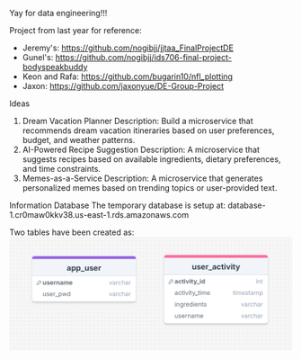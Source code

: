 Yay for data engineering!!!  

Project from last year for reference:
- Jeremy's: https://github.com/nogibjj/jjtaa_FinalProjectDE  
- Gunel's: https://github.com/nogibjj/ids706-final-project-bodyspeakbuddy  
- Keon and Rafa: https://github.com/bugarin10/nfl_plotting
- Jaxon: https://github.com/jaxonyue/DE-Group-Project



Ideas
1. Dream Vacation Planner
Description: Build a microservice that recommends dream vacation itineraries based on user preferences, budget, and weather patterns.
2. AI-Powered Recipe Suggestion
Description: A microservice that suggests recipes based on available ingredients, dietary preferences, and time constraints.
3. Memes-as-a-Service
Description: A microservice that generates personalized memes based on trending topics or user-provided text.


Information
Database
The temporary database is setup at:
database-1.cr0maw0kkv38.us-east-1.rds.amazonaws.com

Two tables have been created as:
![Database](images/database_structure.png)
